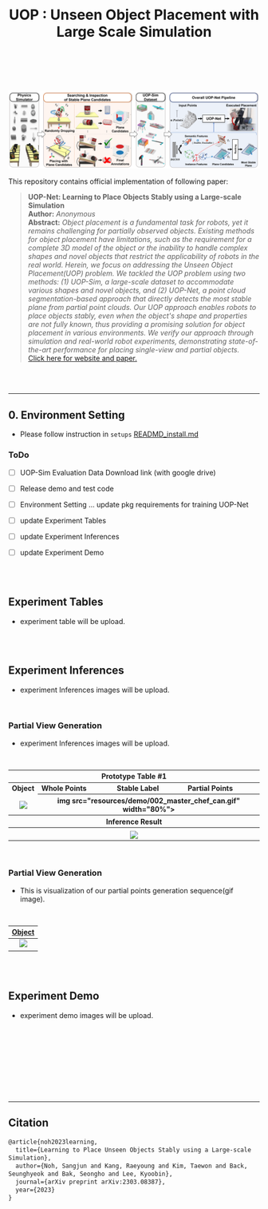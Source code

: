 <!-- # UOP : Unseen Object Placement with Large Scale Simulation -->

<br>
<br>

<!-- TODO : add icons -->
<!-- add icons - projectpage / youtube / code / dataset link / AILAB hompage -->
<!-- TODO : add main concept image -->


<p align="center">
  <!-- <img src="resources/logo.png" align="center" width="25%"> -->
  <h1 align="center">
    <strong>UOP : Unseen Object Placement with Large Scale Simulation</strong>
  </h1>
</p>

<br>
<br>

<br>
<br>

![Main Image](resources/uop_figure/main_image.png)

This repository contains official implementation of following paper:

> **UOP-Net: Learning to Place Objects Stably using a Large-scale Simulation** <br>
> **Author:** *Anonymous* <br>
> **Abstract:** *Object placement is a fundamental task for robots, yet it remains challenging for partially observed objects. Existing methods for object placement have limitations, such as the requirement for a complete 3D model of the object or the inability to handle complex shapes and novel objects that restrict the applicability of robots in the real world. Herein, we focus on addressing the Unseen Object Placement(UOP) problem. We tackled the UOP problem using two methods: (1) UOP-Sim, a large-scale dataset to accommodate various shapes and novel objects, and (2) UOP-Net, a point cloud segmentation-based approach that directly detects the most stable plane from partial point clouds. Our UOP approach enables robots to place objects stably, even when the object's shape and properties are not fully known, thus providing a promising solution for object placement in various environments. We verify our approach through simulation and real-world robot experiments, demonstrating state-of-the-art performance for placing single-view and partial objects.* <br>
> [Click here for website and paper.](https://gistailab.github.io/uop/)

<br>
<br>

---

## 0. Environment Setting
<!-- checked -->
* Please follow instruction in ```setups``` [READMD_install.md](setups/README_install.md)

### ToDo

- [ ] UOP-Sim Evaluation Data Download link (with google drive)
- [ ] Release demo and test code
- [ ] Environment Setting ... update pkg requirements for training UOP-Net
- [ ] update Experiment Tables
- [ ] update Experiment Inferences
- [ ] update Experiment Demo


<br>
<br>

## Experiment Tables
- experiment table will be upload.

<br>
<br>

## Experiment Inferences
- experiment Inferences images will be upload.

<br>

### Partial View Generation
- experiment Inferences images will be upload.

<br>

<!-- Prototype Table #1 -->
<table>
  <thead>
    <tr>
      <th colspan="4"><b>Prototype Table #1</b></th>
    </tr>
  </thead>
  <tbody>
    <tr>
      <!-- 1 -->
      <td><b>Object</b></td>
      <td><b>Whole Points</b></td>
      <td><b>Stable Label</b></td>
      <td><b>Partial Points</b></td>
    </tr>
    <tr>
      <!-- 2 -->
      <td align="center" ><img src="-.png" align="center" width="80%"></td>
      <th colspan="3" align="center">img src="resources/demo/002_master_chef_can.gif" width="80%"></th>
      <!-- <td><img src="resources/demo/whole.gif" width="80%"></td>
      <td><img src="resources/demo/label.gif" align="center" align="center" width="80%"></td>
      <td><img src="resources/demo/partial.gif" align="center" width="80%"></td> -->
    </tr>
    <tr>
      <!-- 3 -->
      <th colspan="4"><b>Inference Result</b></th>
    </tr>
    <tr>
      <!-- 4 -->
      <th colspan="4"><img src="-.png" align="center" width="40%"></th>
    </tr>
  </tbody>
</table>

<br>

### Partial View Generation
- This is visualization of our partial points generation sequence(gif image).

<br>

| [**Object**](-) |
| :-:             |
| <img width="128" src="-.png"> |


<br>
<br>

## Experiment Demo
- experiment demo images will be upload.

<br>
<br>
<br>
<br>
<br>
<br>
<br>
<br>


---


## Citation

```
@article{noh2023learning,
  title={Learning to Place Unseen Objects Stably using a Large-scale Simulation},
  author={Noh, Sangjun and Kang, Raeyoung and Kim, Taewon and Back, Seunghyeok and Bak, Seongho and Lee, Kyoobin},
  journal={arXiv preprint arXiv:2303.08387},
  year={2023}
}
```

